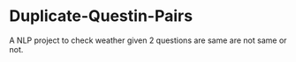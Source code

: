 # Duplicate-Questin-Pairs
A NLP project to check weather given 2 questions are same are not same or not.
